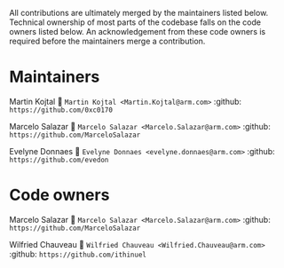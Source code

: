 All contributions are ultimately merged by the maintainers listed below.
Technical ownership of most parts of the codebase falls on the code owners
listed below. An acknowledgement from these code owners is required before
the maintainers merge a contribution.

Maintainers
===========

Martin Kojtal
    :email: `Martin Kojtal <Martin.Kojtal@arm.com>`
    :github: `https://github.com/0xc0170`

Marcelo Salazar
    :email: `Marcelo Salazar <Marcelo.Salazar@arm.com>`
    :github: `https://github.com/MarceloSalazar`

Evelyne Donnaes
    :email: `Evelyne Donnaes <evelyne.donnaes@arm.com>`
    :github: `https://github.com/evedon`

Code owners
===========

Marcelo Salazar
    :email: `Marcelo Salazar <Marcelo.Salazar@arm.com>`
    :github: `https://github.com/MarceloSalazar`

Wilfried Chauveau
    :email: `Wilfried Chauveau <Wilfried.Chauveau@arm.com>`
    :github: `https://github.com/ithinuel`